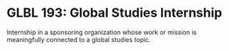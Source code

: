 # GLBL 193: Global Studies Internship

Internship in a sponsoring organization whose work or mission is meaningfully connected to a global studies topic.